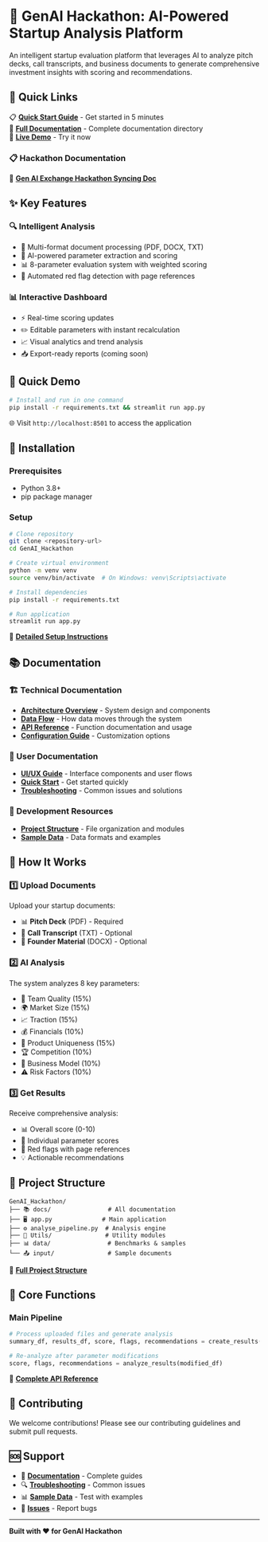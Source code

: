 # 🚀 GenAI Hackathon: AI-Powered Startup Analysis Platform

An intelligent startup evaluation platform that leverages AI to analyze pitch decks, call transcripts, and business documents to generate comprehensive investment insights with scoring and recommendations.

## 🎯 Quick Links

📋 **[Quick Start Guide](./docs/quick-start.md)** - Get started in 5 minutes  
📖 **[Full Documentation](./docs/)** - Complete documentation directory  
🎪 **[Live Demo](https://genai-crew-ai-analyst-71997682706.asia-south2.run.app/)** - Try it now  

### 📋 **Hackathon Documentation**
🔗 **[Gen AI Exchange Hackathon Syncing Doc](https://docs.google.com/document/d/1Ll4_gXUX88Tt-9rIGWxXLOzS1FB-LyOw9NBrFh9YXA8/edit?usp=sharing)**

## ✨ Key Features

### 🔍 **Intelligent Analysis**
- 📄 Multi-format document processing (PDF, DOCX, TXT)
- 🧠 AI-powered parameter extraction and scoring
- 📊 8-parameter evaluation system with weighted scoring
- 🚨 Automated red flag detection with page references

### 📊 **Interactive Dashboard**
- ⚡ Real-time scoring updates
- ✏️ Editable parameters with instant recalculation
- 📈 Visual analytics and trend analysis
- 📥 Export-ready reports (coming soon)

## 🎪 Quick Demo

```bash
# Install and run in one command
pip install -r requirements.txt && streamlit run app.py
```

🌐 Visit `http://localhost:8501` to access the application

## 🚀 Installation

### Prerequisites
- Python 3.8+
- pip package manager

### Setup
```bash
# Clone repository
git clone <repository-url>
cd GenAI_Hackathon

# Create virtual environment
python -m venv venv
source venv/bin/activate  # On Windows: venv\Scripts\activate

# Install dependencies
pip install -r requirements.txt

# Run application
streamlit run app.py
```

📖 **[Detailed Setup Instructions](./docs/SETUP_INSTRUCTIONS.md)**

## 📚 Documentation

### 🏗️ Technical Documentation
- **[Architecture Overview](./docs/architecture.md)** - System design and components
- **[Data Flow](./docs/data-flow.md)** - How data moves through the system
- **[API Reference](./docs/api-reference.md)** - Function documentation and usage
- **[Configuration Guide](./docs/configuration.md)** - Customization options

### 🎨 User Documentation
- **[UI/UX Guide](./docs/UI-UX.md)** - Interface components and user flows
- **[Quick Start](./docs/quick-start.md)** - Get started quickly
- **[Troubleshooting](./docs/troubleshooting.md)** - Common issues and solutions

### 📁 Development Resources
- **[Project Structure](./docs/project-structure.md)** - File organization and modules
- **[Sample Data](./docs/sample-data.md)** - Data formats and examples

## 🎯 How It Works

### 1️⃣ Upload Documents
Upload your startup documents:
- 📊 **Pitch Deck** (PDF) - Required
- 📝 **Call Transcript** (TXT) - Optional
- 👤 **Founder Material** (DOCX) - Optional

### 2️⃣ AI Analysis
The system analyzes 8 key parameters:
- 👥 Team Quality (15%)
- 🌍 Market Size (15%)
- 📈 Traction (15%)
- 💰 Financials (10%)
- 🚀 Product Uniqueness (15%)
- 🏆 Competition (10%)
- 💼 Business Model (10%)
- ⚠️ Risk Factors (10%)

### 3️⃣ Get Results
Receive comprehensive analysis:
- 📊 Overall score (0-10)
- 🎯 Individual parameter scores
- 🚨 Red flags with page references
- 💡 Actionable recommendations

## 📁 Project Structure

```
GenAI_Hackathon/
├── 📚 docs/                # All documentation
├── 🖥️ app.py              # Main application
├── ⚙️ analyse_pipeline.py  # Analysis engine
├── 🔧 Utils/               # Utility modules
├── 📊 data/                # Benchmarks & samples
└── 📤 input/               # Sample documents
```

📖 **[Full Project Structure](./docs/project-structure.md)**

## 🔧 Core Functions

### Main Pipeline
```python
# Process uploaded files and generate analysis
summary_df, results_df, score, flags, recommendations = create_results(uploaded_files)

# Re-analyze after parameter modifications
score, flags, recommendations = analyze_results(modified_df)
```

📖 **[Complete API Reference](./docs/api-reference.md)**


## 🤝 Contributing

We welcome contributions! Please see our contributing guidelines and submit pull requests.

## 🆘 Support

- 📖 **[Documentation](./docs/)** - Complete guides
- 🔍 **[Troubleshooting](./docs/troubleshooting.md)** - Common issues
- 📊 **[Sample Data](./docs/sample-data.md)** - Test with examples
- 💬 **[Issues](https://github.com/your-repo/issues)** - Report bugs

---

**Built with ❤️ for GenAI Hackathon**
